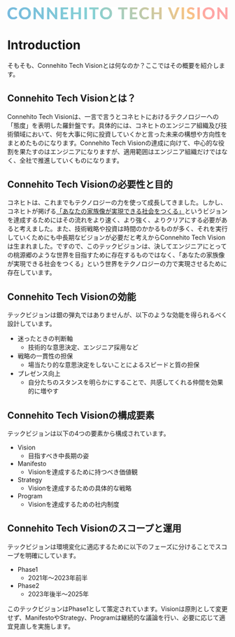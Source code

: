 ![Connehito Tech Vision](image/txt_tech.png)

# Introduction

そもそも、Connehito Tech Visionとは何なのか？ここではその概要を紹介します。

## Connehito Tech Visionとは？

Connehito Tech Visionは、一言で言うとコネヒトにおけるテクノロジーへの「態度」を表明した羅針盤です。具体的には、コネヒトのエンジニア組織及び技術領域において、何を大事に何に投資していくかと言った未来の構想や方向性をまとめたものになります。Connehito Tech Visionの達成に向けて、中心的な役割を果たすのはエンジニアになりますが、適用範囲はエンジニア組織だけではなく、全社で推進していくものになります。

## Connehito Tech Visionの必要性と目的

コネヒトは、これまでもテクノロジーの力を使って成長してきました。しかし、コネヒトが掲げる[「あなたの家族像が実現できる社会をつくる」](https://connehito.com/)というビジョンを達成するためにはその流れをより速く、より強く、よりクリアにする必要があると考えました。また、技術戦略や投資は時間のかかるものが多く、それを実行していくためにも中長期なビジョンが必要だと考えからConnehito Tech Visionは生まれました。ですので、このテックビジョンは、決してエンジニアにとっての桃源郷のような世界を目指すために存在するものではなく、「あなたの家族像が実現できる社会をつくる」という世界をテクノロジーの力で実現させるために存在しています。

## Connehito Tech Visionの効能

テックビジョンは銀の弾丸ではありませんが、以下のような効能を得られるべく設計しています。

* 迷ったときの判断軸
  * 技術的な意思決定、エンジニア採用など
* 戦略の一貫性の担保
  * 場当たり的な意思決定をしないことによるスピードと質の担保
* プレゼンス向上
  * 自分たちのスタンスを明らかにすることで、共感してくれる仲間を効果的に増やす

## Connehito Tech Visionの構成要素

テックビジョンは以下の4つの要素から構成されています。

* Vision
  * 目指すべき中長期の姿
* Manifesto
  * Visionを達成するために持つべき価値観
* Strategy
  * Visionを達成するための具体的な戦略
* Program
  * Visionを達成するための社内制度

## Connehito Tech Visionのスコープと運用

テックビジョンは環境変化に適応するために以下のフェーズに分けることでスコープを明確にしています。

* Phase1
  * 2021年〜2023年前半
* Phase2
  * 2023年後半〜2025年

このテックビジョンはPhase1として策定されています。Visionは原則として変更せず、ManifestoやStrategy、Programは継続的な議論を行い、必要に応じて適宜見直しを実施します。
